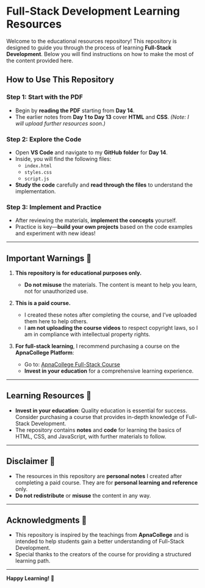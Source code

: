 # Full-Stack Development Learning Resources

Welcome to the educational resources repository! This repository is designed to guide you through the process of learning **Full-Stack Development**. Below you will find instructions on how to make the most of the content provided here.

## How to Use This Repository

### Step 1: **Start with the PDF**
- Begin by **reading the PDF** starting from **Day 14**.
- The earlier notes from **Day 1 to Day 13** cover **HTML** and **CSS**. *(Note: I will upload further resources soon.)*
### Step 2: **Explore the Code**
- Open **VS Code** and navigate to my **GitHub folder** for **Day 14**.
- Inside, you will find the following files:
  - `index.html`
  - `styles.css`
  - `script.js`
- **Study the code** carefully and **read through the files** to understand the implementation.

### Step 3: **Implement and Practice**
- After reviewing the materials, **implement the concepts** yourself.
- Practice is key—**build your own projects** based on the code examples and experiment with new ideas!

---

## Important Warnings 🚨

1. **This repository is for educational purposes only.**
   - **Do not misuse** the materials. The content is meant to help you learn, not for unauthorized use.

2. **This is a paid course.**
   - I created these notes after completing the course, and I’ve uploaded them here to help others.
   - I **am not uploading the course videos** to respect copyright laws, so I am in compliance with intellectual property rights.

3. **For full-stack learning**, I recommend purchasing a course on the **ApnaCollege Platform**:
   - Go to: [ApnaCollege Full-Stack Course](https://www.apnacollege.in/course/delta)
   - **Invest in your education** for a comprehensive learning experience.






---

## Learning Resources 🔑

- **Invest in your education**: Quality education is essential for success. Consider purchasing a course that provides in-depth knowledge of Full-Stack Development.
- The repository contains **notes** and **code** for learning the basics of HTML, CSS, and JavaScript, with further materials to follow.

---

## Disclaimer 📜

- The resources in this repository are **personal notes** I created after completing a paid course. They are for **personal learning and reference** only.
- **Do not redistribute** or **misuse** the content in any way.

---

## Acknowledgments 🙏

- This repository is inspired by the teachings from **ApnaCollege** and is intended to help students gain a better understanding of Full-Stack Development.
- Special thanks to the creators of the course for providing a structured learning path.
---

**Happy Learning! 🚀**
